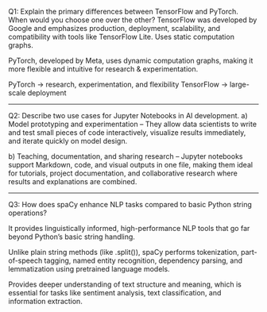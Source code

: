 Q1: Explain the primary differences between TensorFlow and PyTorch. When would you choose one over the other?
TensorFlow was developed by Google and emphasizes production, deployment, scalability, and compatibility with tools like TensorFlow Lite.
Uses static computation graphs.

PyTorch, developed by Meta, uses dynamic computation graphs, making it more flexible and intuitive for research & experimentation.

PyTorch → research, experimentation, and flexibility
TensorFlow → large-scale deployment

---

Q2: Describe two use cases for Jupyter Notebooks in AI development.
a) Model prototyping and experimentation – They allow data scientists to write and test small pieces of code interactively, visualize results immediately, and iterate quickly on model design.

b) Teaching, documentation, and sharing research –
Jupyter notebooks support Markdown, code, and visual outputs in one file, making them ideal for tutorials, project documentation, and collaborative research where results and explanations are combined.

---

Q3: How does spaCy enhance NLP tasks compared to basic Python string operations?

It provides linguistically informed, high-performance NLP tools that go far beyond Python’s basic string handling.

Unlike plain string methods (like .split()), spaCy performs tokenization, part-of-speech tagging, named entity recognition, dependency parsing, and lemmatization using pretrained language models.

Provides deeper understanding of text structure and meaning, which is essential for tasks like sentiment analysis, text classification, and information extraction.
